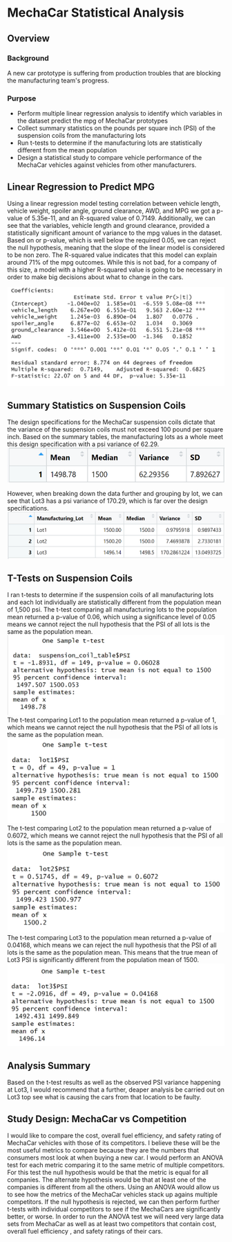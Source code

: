 # MechaCar Statistical Analysis
## Overview
### Background
A new car prototype is suffering from production troubles that are blocking the manufacturing team's progress.
### Purpose
- Perform multiple linear regression analysis to identify which variables in the dataset predict the mpg of MechaCar prototypes
- Collect summary statistics on the pounds per square inch (PSI) of the suspension coils from the manufacturing lots
- Run t-tests to determine if the manufacturing lots are statistically different from the mean population
- Design a statistical study to compare vehicle performance of the MechaCar vehicles against vehicles from other manufacturers. 
## Linear Regression to Predict MPG
Using a linear regression model testing correlation between vehicle length, vehicle weight, spoiler angle, ground clearance, AWD, and MPG we got a p-value of 5.35e-11, and an R-squared value of 0.7149. Additionally, we can see that the variables, vehicle length and ground clearance, provided a statistically significant amount of variance to the mpg values in the dataset. Based on or p-value, which is well below the required 0.05, we can reject the null hypothesis, meaning that the slope of the linear model is considered to be non zero. The R-squared value indicates that this model can explain around 71% of the mpg outcomes. While this is not bad, for a company of this size, a model with a higher R-squared value is going to be necessary in order to make big decisions about what to change in the cars. 

![Linear Regeression](Images/summary_results.png)

## Summary Statistics on Suspension Coils
The design specifications for the MechaCar suspension coils dictate that the variance of the suspension coils must not exceed 100 pound per square inch. Based on the summary tables, the manufacturing lots as a whole meet this design specification with a psi variance of 62.29. 
![total summary](Images/total_summary_table.png)

However, when breaking down the data further and grouping by lot, we can see that Lot3 has a psi variance of 170.29, which is far over the design specifications. 
![lot summary](Images/lot_summary_table.png)

## T-Tests on Suspension Coils
I ran t-tests to determine if the suspension coils of all manufacturing lots and each lot individually are statistically different from the population mean of 1,500 psi.
The t-test comparing all manufacturing lots to the population mean returned a p-value of 0.06, which using a significance level of 0.05 means we cannot reject the null hypothesis that the PSI of all lots is the same as the population mean.
![ttest-whole](Images/ttest_whole.png)
The t-test comparing Lot1 to the population mean returned a p-value of 1, which means we cannot reject the null hypothesis that the PSI of all lots is the same as the population mean.
![ttest-lot1](Images/ttest_lot1.png)
The t-test comparing Lot2 to the population mean returned a p-value of 0.6072, which means we cannot reject the null hypothesis that the PSI of all lots is the same as the population mean.
![ttest-lot2](Images/ttest_lot2.png)
The t-test comparing Lot3 to the population mean returned a p-value of 0.04168, which means we can reject the null hypothesis that the PSI of all lots is the same as the population mean. This means that the true mean of Lot3 PSI is significantly different from the population mean of 1500.
![ttest-lot3](Images/ttest_lot3.png)

## Analysis Summary
Based on the t-test results as well as the observed PSI variance happening at Lot3, I would recommend that a further, deaper analysis be carried out on Lot3 top see what is causing the cars from that location to be faulty.

## Study Design: MechaCar vs Competition
I would like to compare the cost, overall fuel efficiency, and safety rating of MechaCar vehicles with those of its competitors. I believe these will be the most useful metrics to compare because they are the numbers that consumers most look at when buying a new car. I would perform an ANOVA test for each metric comparing it to the same metric of multiple competitors. For this test the null hypothesis would be that the metric is equal for all companies. The alternate hypothesis would be that at least one of the companies is different from all the others. Using an ANOVA would allow us to see how the metrics of the MechaCar vehicles stack up agains multiple competitors. If the null hypothesis is rejected, we can then perform further t-tests with individual competitors to see if the MechaCars are significantly better, or worse. In order to run the ANOVA test we will need very large data sets from MechaCar as well as at least two competitors that contain cost, overall fuel efficiency , and safety ratings of their cars.  